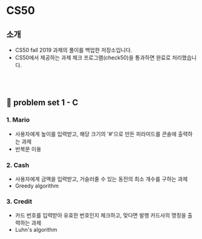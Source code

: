 # CS50
## 소개
+ CS50 fall 2019  과제의 풀이를 백업한 저장소입니다.
+ CS50에서 제공하는 과제 체크 프로그램(check50)을 통과하면 완료로 처리했습니다.
<br>
<br>

## 📁 problem set 1 - C
### 1. Mario
+ 사용자에게 높이를 입력받고, 해당 크기의 '#'으로 만든 피라미드를 콘솔에 출력하는 과제
+ 반복문 이용
### 2. Cash
+ 사용자에게 금액을 입력받고, 거슬러줄 수 있는 동전의 최소 개수를 구하는 과제
+ Greedy algorithm
### 3. Credit
+ 카드 번호를 입력받아 유효한 번호인지 체크하고, 맞다면 발행 카드사의 명칭을 출력하는 과제
+ Luhn's algorithm